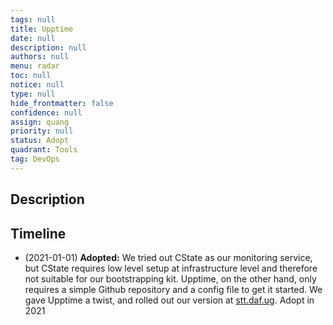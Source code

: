 ```yaml
---
tags: null
title: Upptime
date: null
description: null
authors: null
menu: radar
toc: null
notice: null
type: null
hide_frontmatter: false
confidence: null
assign: quang
priority: null
status: Adopt
quadrant: Tools
tag: DevOps
---
```


## Description


## Timeline

* (2021-01-01) **Adopted:** We tried out CState as our monitoring service, but CState requires low level setup at infrastructure level and therefore not suitable for our bootstrapping kit. Upptime, on the other hand, only requires a simple Github repository and a config file to get it started. We gave Upptime a twist, and rolled out our version at [stt.daf.ug](http://stt.daf.ug/). Adopt in 2021